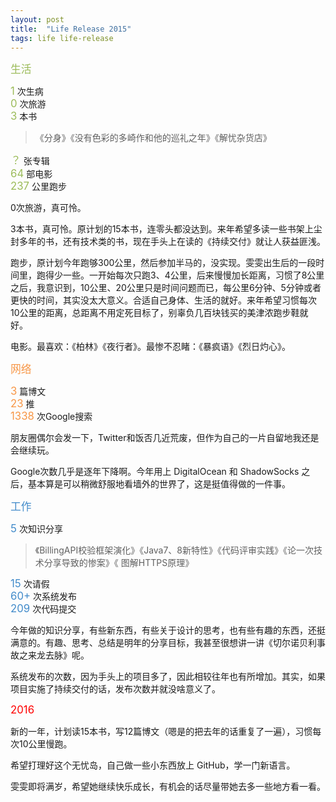 ```yaml
---
layout: post
title:  "Life Release 2015"
tags: life life-release
---
```



<span style="color:#9BBB59; font-size: 1.2em;">生活</span>

<span style="color:#9BBB59; font-size: 1.2em;">1</span> 次生病<br>
<span style="color:#9BBB59; font-size: 1.2em;">0</span> 次旅游<br>
<span style="color:#9BBB59; font-size: 1.2em;">3</span> 本书

> 《分身》《没有色彩的多崎作和他的巡礼之年》《解忧杂货店》

<span style="color:#9BBB59; font-size: 1.2em;">？</span> 张专辑<br>
<span style="color:#9BBB59; font-size: 1.2em;">64</span> 部电影<br>
<span style="color:#9BBB59; font-size: 1.2em;">237</span> 公里跑步


0次旅游，真可怜。

3本书，真可怜。原计划的15本书，连零头都没达到。来年希望多读一些书架上尘封多年的书，还有技术类的书，现在手头上在读的《持续交付》就让人获益匪浅。

跑步，原计划今年跑够300公里，然后参加半马的，没实现。雯雯出生后的一段时间里，跑得少一些。一开始每次只跑3、4公里，后来慢慢加长距离，习惯了8公里之后，我意识到，10公里、20公里只是时间问题而已，每公里6分钟、5分钟或者更快的时间，其实没太大意义。合适自己身体、生活的就好。来年希望习惯每次10公里的距离，总距离不用定死目标了，别辜负几百块钱买的美津浓跑步鞋就好。

电影。最喜欢：《柏林》《夜行者》。最惨不忍睹：《暴疯语》《烈日灼心》。

<!--more-->

<span style="color:#F79646; font-size: 1.2em;">网络</span>

<span style="color:#F79646; font-size: 1.2em;">3</span> 篇博文<br>
<span style="color:#F79646; font-size: 1.2em;">23</span> 推<br>
<span style="color:#F79646; font-size: 1.2em;">1338</span> 次Google搜索

朋友圈偶尔会发一下，Twitter和饭否几近荒废，但作为自己的一片自留地我还是会继续玩。

Google次数几乎是逐年下降啊。今年用上 DigitalOcean 和 ShadowSocks 之后，基本算是可以稍微舒服地看墙外的世界了，这是挺值得做的一件事。

<span style="color:#428BCA; font-size: 1.2em;">工作</span>

<span style="color:#428BCA; font-size: 1.2em;">5</span> 次知识分享

> 《BillingAPI校验框架演化》《Java7、8新特性》《代码评审实践》《论一次技术分享导致的惨案》《 	图解HTTPS原理》

<span style="color:#428BCA; font-size: 1.2em;">15</span>  次请假<br>
<span style="color:#428BCA; font-size: 1.2em;">60+</span> 次系统发布<br>
<span style="color:#428BCA; font-size: 1.2em;">209</span> 次代码提交

今年做的知识分享，有些新东西，有些关于设计的思考，也有些有趣的东西，还挺满意的。有趣、思考、总结是明年的分享目标，我甚至很想讲一讲《切尔诺贝利事故之来龙去脉》呢。

系统发布的次数，因为手头上的项目多了，因此相较往年也有所增加。其实，如果项目实施了持续交付的话，发布次数并就没啥意义了。

<span style="color:red; font-size: 1.2em;">2016</span>

新的一年，计划读15本书，写12篇博文（嗯是的把去年的话重复了一遍），习惯每次10公里慢跑。

希望打理好这个无忧岛，自己做一些小东西放上 GitHub，学一门新语言。

雯雯即将满岁，希望她继续快乐成长，有机会的话尽量带她去多一些地方看一看。